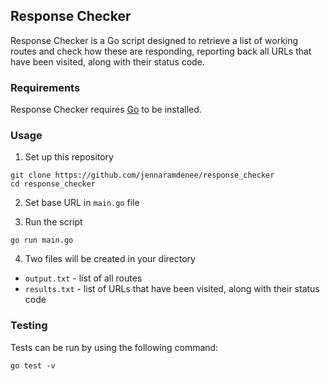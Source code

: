 ## Response Checker
Response Checker is a Go script designed to retrieve a list of working routes and check how these are responding, reporting back all URLs that have been visited, along with their status code.

### Requirements
Response Checker requires [Go](https://golang.org/doc/install) to be installed.

### Usage
1. Set up this repository
```kernal
git clone https://github.com/jennaramdenee/response_checker
cd response_checker
```

2. Set base URL in `main.go` file

3. Run the script
```kernal
go run main.go
```

4. Two files will be created in your directory
  * `output.txt` - list of all routes
  * `results.txt` - list of URLs that have been visited, along with their status code

### Testing
Tests can be run by using the following command:
```kernal
go test -v
```

